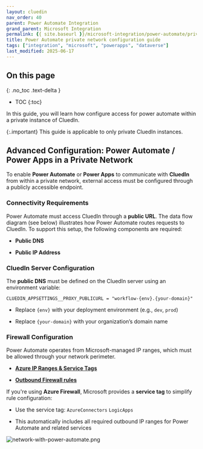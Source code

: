 ```yaml
---
layout: cluedin
nav_order: 40
parent: Power Automate Integration
grand_parent: Microsoft Integration
permalink: {{ site.baseurl }}/microsoft-integration/power-automate/private-network
title: Power Automate private network configuration guide
tags: ["integration", "microsoft", "powerapps", "dataverse"]
last_modified: 2025-06-17
---
```

## On this page
{: .no_toc .text-delta }
- TOC
{:toc}

In this guide, you will learn how configure access for power automate within a private instance of CluedIn.

{:.important}
This guide is applicable to only private CluedIn instances.

## Advanced Configuration: Power Automate / Power Apps in a Private Network

To enable **Power Automate** or **Power Apps** to communicate with **CluedIn** from within a private network, external access must be configured through a publicly accessible endpoint.

### Connectivity Requirements

Power Automate must access CluedIn through a **public URL**. The data flow diagram (see below) illustrates how Power Automate routes requests to CluedIn.
To support this setup, the following components are required:
*   **Public DNS**
    
*   **Public IP Address**
    


### CluedIn Server Configuration

The **public DNS** must be defined on the CluedIn server using an environment variable:

    CLUEDIN_APPSETTINGS__PROXY_PUBLICURL = "workflow-{env}.{your-domain}"
    

*   Replace `{env}` with your deployment environment (e.g., `dev`, `prod`)
    
*   Replace `{your-domain}` with your organization’s domain name
    

### Firewall Configuration

Power Automate operates from Microsoft-managed IP ranges, which must be allowed through your network perimeter.
*   **[Azure IP Ranges & Service Tags](https://www.microsoft.com/en-us/download/details.aspx?id=56519)**

*   **[Outbound Firewall rules](https://documentation.cluedin.net/deployment/infra-how-tos/configure-firewall#power-apps-and-power-automate)**
    
If you're using **Azure Firewall**, Microsoft provides a **service tag** to simplify rule configuration:
*   Use the service tag: `AzureConnectors` `LogicApps`
    
*   This automatically includes all required outbound IP ranges for Power Automate and related services

![network-with-power-automate.png](../../assets/images/microsoft-integration/power-automate/network-with-power-automate.png)